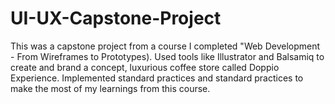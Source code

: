 # UI-UX-Capstone-Project
This was a capstone project from a course I completed "Web Development - From Wireframes to Prototypes). Used tools like Illustrator and Balsamiq to create and brand a concept, luxurious coffee store called Doppio Experience. 
Implemented standard practices and standard practices to make the most of my learnings from this course. 
